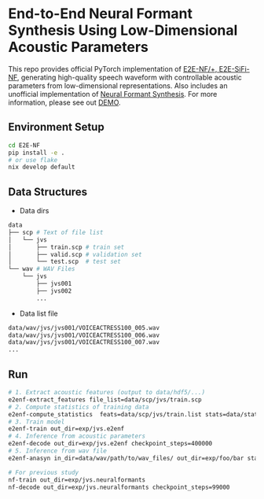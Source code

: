 # End-to-End Neural Formant Synthesis Using Low-Dimensional Acoustic Parameters

This repo provides official PyTorch implementation of [E2E-NF/+, E2E-SiFi-NF](https://misumisumi.github.io/myprojects/end-to-end-neural-formant-synthesis),
generating high-quality speech waveform with controllable acoustic parameters from low-dimensional representations.
Also includes an unofficial implementation of [Neural Formant Synthesis](https://arxiv.org/pdf/2306.01957).
For more information, please see out [DEMO](https://misumisumi.github.io/myprojects/end-to-end-neural-formant-synthesis).

## Environment Setup

```sh
cd E2E-NF
pip install -e .
# or use flake
nix develop default
```

## Data Structures

- Data dirs

```sh
data
├── scp # Text of file list
│   └── jvs
│       ├── train.scp # train set
│       ├── valid.scp # validation set
│       └── test.scp  # test set
└── wav # WAV Files
    └── jvs
        ├── jvs001
        ├── jvs002
        ...
```

- Data list file

```txt
data/wav/jvs/jvs001/VOICEACTRESS100_005.wav
data/wav/jvs/jvs001/VOICEACTRESS100_006.wav
data/wav/jvs/jvs001/VOICEACTRESS100_007.wav
...
```

## Run

```sh
# 1. Extract acoustic features (output to data/hdf5/...)
e2enf-extract_features file_list=data/scp/jvs/train.scp
# 2. Compute statistics of training data
e2enf-compute_statistics  feats=data/scp/jvs/train.list stats=data/stats/jvs_no_dev.joblib
# 3. Train model
e2enf-train out_dir=exp/jvs.e2enf
# 4. Inference from acoustic parameters
e2enf-decode out_dir=exp/jvs.e2enf checkpoint_steps=400000
# 5. Inference from wav file
e2enf-anasyn in_dir=data/wav/path/to/wav_files/ out_dir=exp/foo/bar stats=data/stats/jvs_no_dev.joblib checkpoint_path=exp/path/to/checkpoint.pth

# For previous study
nf-train out_dir=exp/jvs.neuralformants
nf-decode out_dir=exp/jvs.neuralformants checkpoint_steps=99000
```
